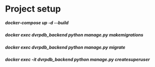 

# Project setup
##### docker-compose up -d --build
##### docker exec dvrpdb_backend python manage.py makemigrations
##### docker exec dvrpdb_backend python manage.py migrate
##### docker exec -it dvrpdb_backend python manage.py createsuperuser

